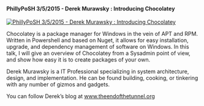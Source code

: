 ﻿#### PhillyPoSH 3/5/2015 - Derek Murawsky : Introducing Chocolatey

[![PhillyPoSH 3/5/2015 - Derek Murawsky : Introducing Chocolatey](https://i1.ytimg.com/vi/LqyHyoa_F1c/hqdefault.jpg "PhillyPoSH 3/5/2015 - Derek Murawsky : Introducing Chocolatey")](https://www.youtube.com/watch?v=LqyHyoa_F1c)

Chocolatey is a package manager for Windows in the vein of APT and RPM. Written in Powershell and based on Nuget, it allows for easy installation, upgrade, and dependency management of software on Windows. In this talk, I will give an overview of Chocolatey from a Sysadmin point of view, and show how easy it is to create packages of your own.

Derek Murawsky is a IT Professional specializing in system architecture, design, and implementation. He can be found building, cooking, or tinkering with any number of gizmos and gadgets.

You can follow Derek’s blog at www.theendofthetunnel.org



